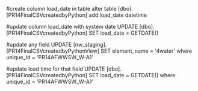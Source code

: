   
#create column load_date in table
alter table [dbo].[PR14FinalCSVcreatedbyPython]
  add load_date datetime

#update column load_date with system date
UPDATE [dbo].[PR14FinalCSVcreatedbyPython] SET load_date = GETDATE()

#update any field
UPDATE [nw_staging].[PR14FinalCSVcreatedbyPythonView] SET element_name = '4water' where unique_id = 'PR14AFWWSW_W-A1'

#update load time for that field
UPDATE [dbo].[PR14FinalCSVcreatedbyPython] SET load_date = GETDATE() where unique_id = 'PR14AFWWSW_W-A1'

